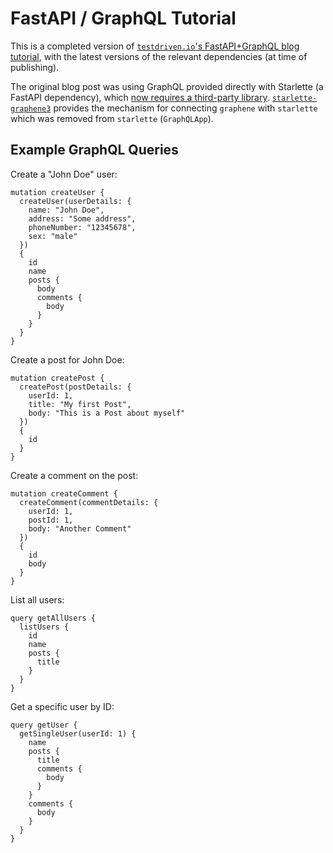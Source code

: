 # FastAPI / GraphQL Tutorial

This is a completed version of [`testdriven.io`'s FastAPI+GraphQL blog tutorial](https://testdriven.io/blog/fastapi-graphql/), with the latest versions of the relevant dependencies (at time of publishing).

The original blog post was using GraphQL provided directly with Starlette (a FastAPI dependency), which [now requires a third-party library](https://www.starlette.io/graphql/). [`starlette-graphene3`](https://github.com/ciscorn/starlette-graphene3) provides the mechanism for connecting `graphene` with `starlette` which was removed from `starlette` (`GraphQLApp`).

## Example GraphQL Queries

Create a "John Doe" user:
```
mutation createUser {
  createUser(userDetails: {
    name: "John Doe",
    address: "Some address",
    phoneNumber: "12345678",
    sex: "male"
  })
  {
    id
    name
    posts {
      body
      comments {
        body
      }
    }
  }
}
```

Create a post for John Doe:
```
mutation createPost {
  createPost(postDetails: {
    userId: 1,
    title: "My first Post",
    body: "This is a Post about myself"
  })
  {
    id
  }
}
```

Create a comment on the post:
```
mutation createComment {
  createComment(commentDetails: {
    userId: 1,
    postId: 1,
    body: "Another Comment"
  })
  {
    id
    body
  }
}
```

List all users:
```
query getAllUsers {
  listUsers {
    id
    name
    posts {
      title
    }
  }
}
```

Get a specific user by ID:
```
query getUser {
  getSingleUser(userId: 1) {
    name
    posts {
      title
      comments {
        body
      }
    }
    comments {
      body
    }
  }
}
```
